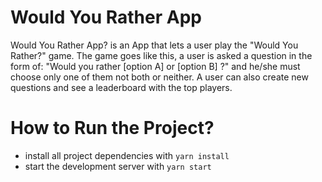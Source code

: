 # Would You Rather App
Would You Rather App? is an App that lets a user play the "Would You Rather?" game. The game goes like this, a user is asked a question in the form of: "Would you rather [option A] or [option B] ?" and he/she must choose only one of them not both or neither. A user can also create new questions and see a leaderboard with the top players.


# How to Run the Project?

* install all project dependencies with `yarn install`
* start the development server with `yarn start`
